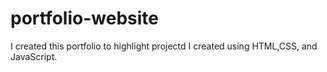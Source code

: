 # portfolio-website

I created this portfolio to highlight projectd I created using HTML,CSS, and JavaScript.
